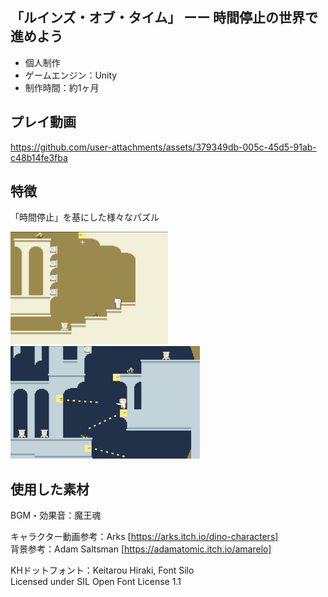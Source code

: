 ## 「ルインズ・オブ・タイム」 ーー 時間停止の世界で進めよう

* 個人制作
* ゲームエンジン：Unity
* 制作時間：約1ヶ月

## プレイ動画
https://github.com/user-attachments/assets/379349db-005c-45d5-91ab-c48b14fe3fba

## 特徴
「時間停止」を基にした様々なパズル
<p>
<img alt="gameplay_stage" src="doc/images/gameplay_stage.png"  height="180">
<img alt="gameplay_time" src="doc/images/gameplay_time.png" height="180">
</p>

## 使用した素材
BGM・効果音：魔王魂

キャラクター動画参考：Arks
[https://arks.itch.io/dino-characters]  
背景参考：Adam Saltsman
[https://adamatomic.itch.io/amarelo]

KHドットフォント：Keitarou Hiraki, Font Silo  
Licensed under SIL Open Font License 1.1
